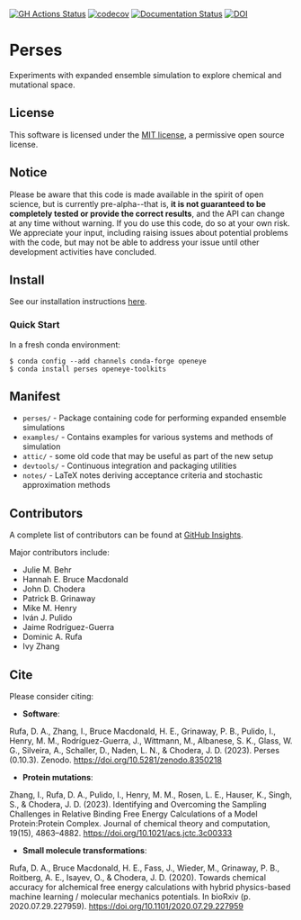 <!--- [![Travis Build Status](https://travis-ci.org/choderalab/perses.svg?branch=master)](https://travis-ci.org/choderalab/perses/branches) --->
[![GH Actions Status](https://github.com/choderalab/perses/workflows/CI/badge.svg)](https://github.com/choderalab/perses/actions?query=branch%3Amaster)
[![codecov](https://codecov.io/gh/choderalab/perses/branch/main/graph/badge.svg)](https://codecov.io/gh/choderalab/perses/branch/main)
[![Documentation Status](https://readthedocs.org/projects/perses/badge/?version=latest)](http://perses.readthedocs.io/en/latest/?badge=latest)
[![DOI](https://zenodo.org/badge/27087846.svg)](https://zenodo.org/badge/latestdoi/27087846)

# Perses

Experiments with expanded ensemble simulation to explore chemical and mutational space.

## License
This software is licensed under the [MIT license](https://opensource.org/licenses/MIT), a permissive open source license.

## Notice

Please be aware that this code is made available in the spirit of open science, but is currently pre-alpha--that is,
**it is not guaranteed to be completely tested or provide the correct results**, and the API can change at any time
without warning. If you do use this code, do so at your own risk. We appreciate your input, including raising issues
about potential problems with the code, but may not be able to address your issue until other development activities
have concluded.

## Install

See our installation instructions [here](https://perses.readthedocs.io/en/latest/installation.html).

### Quick Start

In a fresh conda environment:

```
$ conda config --add channels conda-forge openeye
$ conda install perses openeye-toolkits
```

## Manifest

* `perses/` - Package containing code for performing expanded ensemble simulations
* `examples/` - Contains examples for various systems and methods of simulation
* `attic/` - some old code that may be useful as part of the new setup
* `devtools/` - Continuous integration and packaging utilities
* `notes/` - LaTeX notes deriving acceptance criteria and stochastic approximation methods

## Contributors

A complete list of contributors can be found at [GitHub Insights](https://github.com/choderalab/perses/graphs/contributors).

Major contributors include:
* Julie M. Behr
* Hannah E. Bruce Macdonald
* John D. Chodera
* Patrick B. Grinaway
* Mike M. Henry
* Iván J. Pulido
* Jaime Rodríguez-Guerra
* Dominic A. Rufa
* Ivy Zhang

## Cite
Please consider citing:
* **Software**:

Rufa, D. A., Zhang, I., Bruce Macdonald, H. E., Grinaway, P. B., Pulido, I., Henry, M. M., Rodríguez-Guerra, J., Wittmann, M., Albanese, S. K., Glass, W. G., Silveira, A., Schaller, D., Naden, L. N., & Chodera, J. D. (2023). Perses (0.10.3). Zenodo. https://doi.org/10.5281/zenodo.8350218

* **Protein mutations**:

Zhang, I., Rufa, D. A., Pulido, I., Henry, M. M., Rosen, L. E., Hauser, K., Singh, S., & Chodera, J. D. (2023). Identifying and Overcoming the Sampling Challenges in Relative Binding Free Energy Calculations of a Model Protein:Protein Complex. Journal of chemical theory and computation, 19(15), 4863–4882. https://doi.org/10.1021/acs.jctc.3c00333

* **Small molecule transformations**:

Rufa, D. A., Bruce Macdonald, H. E., Fass, J., Wieder, M., Grinaway, P. B., Roitberg, A. E., Isayev, O., & Chodera, J. D. (2020). Towards chemical accuracy for alchemical free energy calculations with hybrid physics-based machine learning / molecular mechanics potentials. In bioRxiv (p. 2020.07.29.227959). https://doi.org/10.1101/2020.07.29.227959

